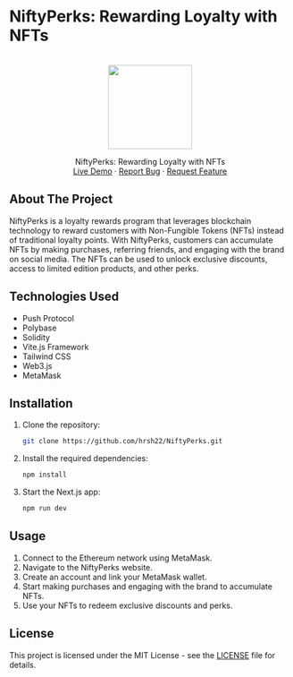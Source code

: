 # NiftyPerks: Rewarding Loyalty with NFTs

<!-- PROJECT LOGO -->
<br />
<div align="center">
  <a href="https://github.com/hrsh22//NiftyPerks">
  </a>

  <img width="150px" src="https://raw.githubusercontent.com/hrsh22/NiftyPerks/master/src/assets/logo.png"/>

  <p align="center">
    NiftyPerks: Rewarding Loyalty with NFTs
    <br />
    <a href="https://niftyperks.vercel.app/">Live Demo</a>
    ·
    <a href="https://github.com/hrsh22/NiftyPerks/issues">Report Bug</a>
    ·
    <a href="https://github.com/hrsh22/NiftyPerks/issues">Request Feature</a>
  </p>
</div>

## About The Project

NiftyPerks is a loyalty rewards program that leverages blockchain technology to reward customers with Non-Fungible Tokens (NFTs) instead of traditional loyalty points. With NiftyPerks, customers can accumulate NFTs by making purchases, referring friends, and engaging with the brand on social media. The NFTs can be used to unlock exclusive discounts, access to limited edition products, and other perks.

## Technologies Used

- Push Protocol
- Polybase
- Solidity
- Vite.js Framework
- Tailwind CSS
- Web3.js
- MetaMask

## Installation

1. Clone the repository:

    ```sh
    git clone https://github.com/hrsh22/NiftyPerks.git
    ```


2. Install the required dependencies:

    ```sh
    npm install
    ```


3. Start the Next.js app:

    ```sh
    npm run dev
    ```


## Usage

1. Connect to the Ethereum network using MetaMask.
2. Navigate to the NiftyPerks website.
3. Create an account and link your MetaMask wallet.
4. Start making purchases and engaging with the brand to accumulate NFTs.
5. Use your NFTs to redeem exclusive discounts and perks.

## License

This project is licensed under the MIT License - see the [LICENSE](LICENSE) file for details.





